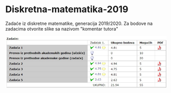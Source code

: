# Diskretna-matematika-2019
Zadaće iz diskretne matematike, generacija 2019/2020. Za bodove na zadacima otvorite slike sa nazivom "komentar tutora"

![](/Diskretna-matematika-2019/uspjeh-zadace.jpg)
